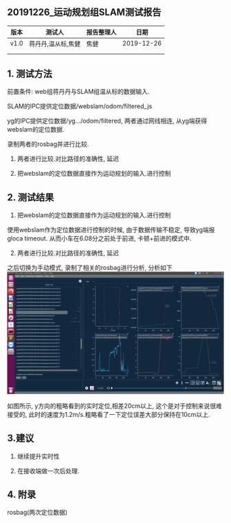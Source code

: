 ## 20191226_运动规划组SLAM测试报告

| 版本 | 测试人             | 报告整理人 | 日期       |
| ---- | ------------------ | ---------- | ---------- |
| v1.0 | 蒋丹丹,温从标,焦健 | 焦健       | 2019-12-26 |
|      |                    |            |            |
|      |                    |            |            |



## 1. 测试方法

前置条件: web组蒋丹丹与SLAM组温从标的数据输入.

SLAM的IPC提供定位数据/webslam/odom/filtered_js

yg的IPC提供定位数据/yg.../odom/filtered, 两者通过网线相连, 从yg端获得webslam的定位数据.

录制两者的rosbag并进行比较.

1) 两者进行比较.对比路径的准确性, 延迟

2) 把webslam的定位数据直接作为运动规划的输入.进行控制

## 2. 测试结果

1)  把webslam的定位数据直接作为运动规划的输入.进行控制

使用webslam作为定位数据进行控制的时候, 由于数据传输不稳定, 导致yg端报gloca timeout. 从而小车在6.08分之前处于前进, 卡顿+前进的模式中.

2) 两者进行比较.对比路径的准确性, 延迟

之后切换为手动模式, 录制了相关的rosbag进行分析, 分析如下![odom_test](odom_test.png)

如图所示, y方向的粗略看到的实时定位,相差20cm以上, 这个是对于控制来说很难接受的, 此时的速度为1.2m/s.粗略看了一下定位误差大部分保持在10cm以上.

## 3.建议

1) 继续提升实时性

2) 在接收端做一次后处理.

## 4. 附录

rosbag(两次定位数据)